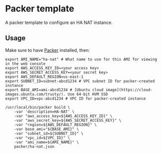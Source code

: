 # Packer template
A packer template to configure an HA NAT instance.

## Usage
Make sure to have [Packer](https://packer.io/) installed, then:

    export AMI_NAME="ha-nat" # What name to use for this AMI for viewing in the web console
    export AWS_ACCESS_KEY_ID=<your access key>
    export AWS_SECRET_ACCESS_KEY=<your secret key>
    export AWS_DEFAULT_REGION=us-east-1
    export SUBNET_ID=subnet-abcd1234 # VPC subnet ID for packer-created instance
    export BASE_AMI=ami-abcd1234 # [Ubuntu cloud image](https://cloud-images.ubuntu.com/trusty/). Use 64-bit HVM SSD
    export VPC_ID=vpc-abcd1234 # VPC ID for packer-created instance 
 
    /usr/local/bin/packer build \
        -var 'description=HA-NAT' \ 
        -var "aws_access_key=${AWS_ACCESS_KEY_ID}" \
        -var "aws_secret_key=${AWS_SECRET_ACCESS_KEY}" \
        -var "region=${AWS_DEFAULT_REGION}" \
        -var base_ami="${BASE_AMI}" \
        -var "subnet_id=${SUBNET_ID}" \
        -var "vpc_id=${VPC_ID}" \
        -var "ami_name=${AMI_NAME}" \
        packer/ha-nat.json


